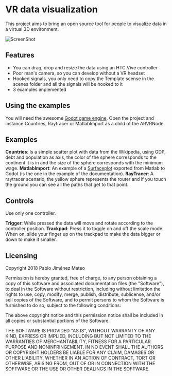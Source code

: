 # VR data visualization

This project aims to bring an open source tool for people to visualize data in a virtual 3D environment.

![ScreenShot](https://raw.github.com/gef3233/vr-data-visualization/master/data/Screenshot.png)

Features
---------------------

* You can drag, drop and resize the data using an HTC Vive controller
* Poor man's camera, so you can develop without a VR headset
* Hooked signals, you only need to copy the Template scense in the scenes folder and all the signals will be hooked to it
* 3 examples implemented

Using the examples
-----------------------

You will need the awesome [Godot game engine](https://godotengine.org/).
Open the project and instance Countries, Raytracer or MatlabImport as a child of the ARVRNode.

Examples
-----------------------

**Countries**: Is a simple scatter plot with data from the Wikipedia, using GDP, debt and population as axis, the color of the sphere corresponds to the continent it is in and the size of the sphere corresponds with the minimum wage.
**MatlabImport**: An example of a [Surfaceplot](https://es.mathworks.com/help/matlab/ref/surf.html) exported from Matlab to Godot (is the one in the example of the documentation).
**RayTracer**: A raytracer scenario, the yellow sphere represents the router and if you touch the ground you can see all the paths that get to that point.

Controls
-----------------------

Use only one controller.

**Trigger**: While pressed the data will move and rotate according to the controller position.
**Trackpad**: Press it to toggle on and off the scale mode. When on, slide your finger up on the trackpad to make the data bigger or down to make it smaller.

Licensing
---------
Copyright 2018 Pablo Jiménez Mateo

Permission is hereby granted, free of charge, to any person obtaining a copy of this software and associated documentation files (the "Software"), to deal in the Software without restriction, including without limitation the rights to use, copy, modify, merge, publish, distribute, sublicense, and/or sell copies of the Software, and to permit persons to whom the Software is furnished to do so, subject to the following conditions:

The above copyright notice and this permission notice shall be included in all copies or substantial portions of the Software.

THE SOFTWARE IS PROVIDED "AS IS", WITHOUT WARRANTY OF ANY KIND, EXPRESS OR IMPLIED, INCLUDING BUT NOT LIMITED TO THE WARRANTIES OF MERCHANTABILITY, FITNESS FOR A PARTICULAR PURPOSE AND NONINFRINGEMENT. IN NO EVENT SHALL THE AUTHORS OR COPYRIGHT HOLDERS BE LIABLE FOR ANY CLAIM, DAMAGES OR OTHER LIABILITY, WHETHER IN AN ACTION OF CONTRACT, TORT OR OTHERWISE, ARISING FROM, OUT OF OR IN CONNECTION WITH THE SOFTWARE OR THE USE OR OTHER DEALINGS IN THE SOFTWARE.
